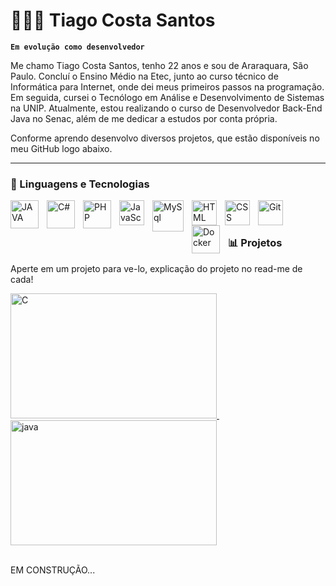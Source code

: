 # 👨🏻‍💻  Tiago Costa Santos

**`Em evolução como desenvolvedor`**


Me chamo Tiago Costa Santos, tenho 22 anos e sou de Araraquara, São Paulo. Concluí o Ensino Médio na Etec, junto ao curso técnico de Informática para Internet, onde dei meus primeiros passos na programação. Em seguida, cursei o Tecnólogo em Análise e Desenvolvimento de Sistemas na UNIP. Atualmente, estou realizando o curso de Desenvolvedor Back-End Java no Senac, além de me dedicar a estudos por conta própria.

Conforme aprendo desenvolvo diversos projetos, que estão disponíveis no meu GitHub logo abaixo.

---

### 🤖 Linguagens e Tecnologias

<img 
    align="left" 
    alt="JAVA"
    title="java" 
    width="45px" 
    style="padding-right: 10px;" 
    src="https://cdn.jsdelivr.net/gh/devicons/devicon@latest/icons/java/java-original-wordmark.svg"       
/>

<img 
    align="left" 
    alt="C#"
    title="C#" 
    width="45px" 
    style="padding-right: 10px;" 
    src="https://cdn.jsdelivr.net/gh/devicons/devicon@latest/icons/csharp/csharp-original.svg"      
/>

<img 
    align="left" 
    alt="PHP" 
    title="PHP"
    width="45px" 
    style="padding-right: 10px;" 
    src="https://cdn.jsdelivr.net/gh/devicons/devicon@latest/icons/php/php-original.svg" 
/>

<img 
    align="left" 
    alt="JavaScript" 
    title="JavaScript"
    width="40px" 
    style="padding-right: 10px;" 
    src="https://cdn.jsdelivr.net/gh/devicons/devicon@latest/icons/javascript/javascript-original.svg" 
/>

<img 
    align="left" 
    alt="MySql"
    title="MySql" 
    width="50px" 
    style="padding-right: 10px;" 
    src="https://cdn.jsdelivr.net/gh/devicons/devicon@latest/icons/mysql/mysql-original-wordmark.svg"      
/>      

<img 
    align="left" 
    alt="HTML"
    title="HTML" 
    width="40px" 
    style="padding-right: 10px;" 
    src="https://cdn.jsdelivr.net/gh/devicons/devicon@latest/icons/html5/html5-original.svg" 
/>

<img 
    align="left" 
    alt="CSS" 
    title="CSS"
    width="40px" 
    style="padding-right: 10px;" 
    src="https://cdn.jsdelivr.net/gh/devicons/devicon@latest/icons/css3/css3-original.svg" 
/>



<img 
    align="left" 
    alt="Git" 
    title="Git"
    width="40px" 
    style="padding-right: 10px;" 
    src="https://cdn.jsdelivr.net/gh/devicons/devicon@latest/icons/git/git-original.svg" 
/>

<img 
    align="left" 
    alt="Docker" 
    title="Docker"
    width="45px" 
    style="padding-right: 10px;" 
    src="https://cdn.jsdelivr.net/gh/devicons/devicon@latest/icons/docker/docker-original-wordmark.svg" 
/>
        

<br/>
<br/>

### 📊 Projetos

<div>
Aperte em um projeto para ve-lo, explicação do projeto no read-me de cada!
</div>
<p>
<a href="https://github.com/TiagoCostaSantos/PIM-IV/tree/main">
  <img
    src="https://i.postimg.cc/ZYL7Df4L/inf-sistemacovid.png" 
    width="330" 
    height="200"
    alt="C" 
    title="C"
  />
</a>
&nbsp;
<a href="https://github.com/TiagoCostaSantos/InfoTech">
  <img
    src="https://i.postimg.cc/qq78Fxxm/inf-infotech.png" 
    width="330" 
    height="200"
    alt="java" 
    title="java"
  />
</a>
</p>
<br>
EM CONSTRUÇÃO...
